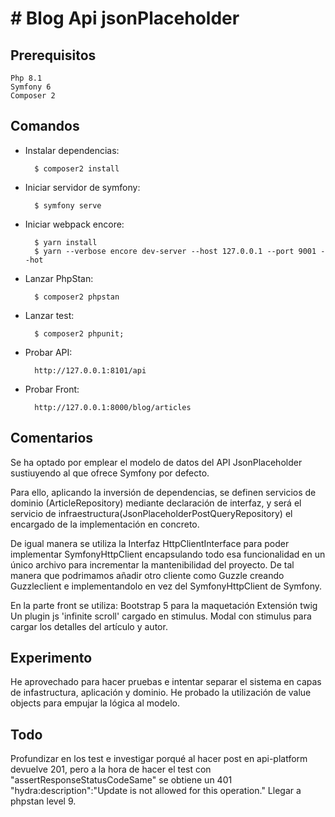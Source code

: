 # # Blog Api jsonPlaceholder

## Prerequisitos
    Php 8.1
    Symfony 6
    Composer 2

## Comandos

- Instalar dependencias:

        $ composer2 install

- Iniciar servidor de symfony:

        $ symfony serve

- Iniciar webpack encore:

        $ yarn install
        $ yarn --verbose encore dev-server --host 127.0.0.1 --port 9001 --hot

- Lanzar PhpStan:
    
        $ composer2 phpstan

- Lanzar test:
    
        $ composer2 phpunit;

- Probar API:

        http://127.0.0.1:8101/api

- Probar Front:

        http://127.0.0.1:8000/blog/articles

## Comentarios

Se ha optado por emplear el modelo de datos del API JsonPlaceholder sustiuyendo al que ofrece Symfony por defecto.

Para ello, aplicando la inversión de dependencias, se definen servicios de dominio (ArticleRepository) mediante declaración de interfaz,
y será el servicio de infraestructura(JsonPlaceholderPostQueryRepository) el encargado de la implementación en concreto.

De igual manera se utiliza la Interfaz HttpClientInterface para poder implementar SymfonyHttpClient encapsulando todo esa funcionalidad en un único archivo para incrementar la mantenibilidad del proyecto.
De tal manera que podrimamos añadir otro cliente como Guzzle creando Guzzleclient e implementandolo en vez del SymfonyHttpClient de Symfony.

En la parte front se utiliza: 
    Bootstrap 5 para la maquetación
    Extensión twig
    Un plugin js 'infinite scroll' cargado en stimulus.
    Modal con stimulus para cargar los detalles del artículo y autor.

## Experimento
He aprovechado para hacer pruebas e intentar separar el sistema en capas de infastructura, aplicación y dominio.
He probado la utilización de value objects para empujar la lógica al modelo.

## Todo
Profundizar en los test e investigar porqué al hacer post en api-platform devuelve 201, pero a la hora de hacer el test con "assertResponseStatusCodeSame" se obtiene un 401 "hydra:description":"Update is not allowed for this operation."
Llegar a phpstan level 9.